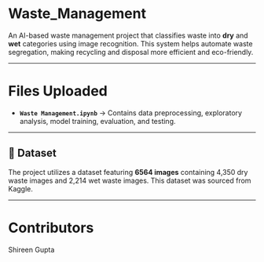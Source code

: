 # Waste_Management

An AI-based waste management project that classifies waste into **dry** and **wet** categories using image recognition. This system helps automate waste segregation, making recycling and disposal more efficient and eco-friendly.  

---

# Files Uploaded

- **`Waste Management.ipynb`** → Contains data preprocessing, exploratory analysis, model training, evaluation, and testing.  
---
## 📑 Dataset

The project utilizes a dataset featuring **6564 images** containing 4,350 dry waste images and 2,214 wet waste images.
This dataset was sourced from Kaggle.

---
# Contributors
Shireen Gupta
